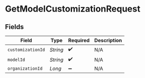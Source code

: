 # GetModelCustomizationRequest


## Fields

| Field              | Type               | Required           | Description        |
| ------------------ | ------------------ | ------------------ | ------------------ |
| `customizationId`  | *String*           | :heavy_check_mark: | N/A                |
| `modelId`          | *String*           | :heavy_check_mark: | N/A                |
| `organizationId`   | *Long*             | :heavy_minus_sign: | N/A                |